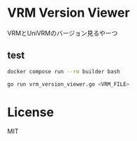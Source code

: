 # VRM Version Viewer

VRMとUniVRMのバージョン見るやーつ

## test
```bash
docker compose run --rm builder bash

go run vrm_version_viewer.go <VRM_FILE>
```

# License
MIT